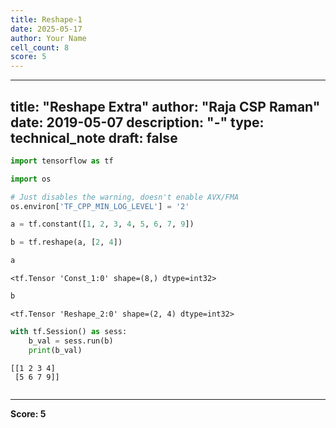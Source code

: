```yaml
---
title: Reshape-1
date: 2025-05-17
author: Your Name
cell_count: 8
score: 5
---
```


---
title: "Reshape Extra"
author: "Raja CSP Raman"
date: 2019-05-07
description: "-"
type: technical_note
draft: false
---

```python
import tensorflow as tf

import os

# Just disables the warning, doesn't enable AVX/FMA
os.environ['TF_CPP_MIN_LOG_LEVEL'] = '2'
```


```python
a = tf.constant([1, 2, 3, 4, 5, 6, 7, 9])
```


```python
b = tf.reshape(a, [2, 4])
```


```python
a
```




    <tf.Tensor 'Const_1:0' shape=(8,) dtype=int32>




```python
b
```




    <tf.Tensor 'Reshape_2:0' shape=(2, 4) dtype=int32>




```python
with tf.Session() as sess:
    b_val = sess.run(b)
    print(b_val)
```

    [[1 2 3 4]
     [5 6 7 9]]



```python

```


---
**Score: 5**
